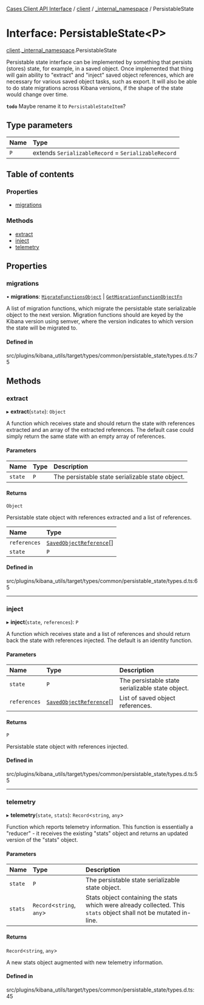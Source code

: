 [Cases Client API Interface](../README.md) / [client](../modules/client.md) / [\_internal\_namespace](../modules/client._internal_namespace.md) / PersistableState

# Interface: PersistableState<P\>

[client](../modules/client.md).[_internal_namespace](../modules/client._internal_namespace.md).PersistableState

Persistable state interface can be implemented by something that persists
(stores) state, for example, in a saved object. Once implemented that thing
will gain ability to "extract" and "inject" saved object references, which
are necessary for various saved object tasks, such as export. It will also be
able to do state migrations across Kibana versions, if the shape of the state
would change over time.

**`todo`** Maybe rename it to `PersistableStateItem`?

## Type parameters

| Name | Type |
| :------ | :------ |
| `P` | extends `SerializableRecord` = `SerializableRecord` |

## Table of contents

### Properties

- [migrations](client._internal_namespace.PersistableState.md#migrations)

### Methods

- [extract](client._internal_namespace.PersistableState.md#extract)
- [inject](client._internal_namespace.PersistableState.md#inject)
- [telemetry](client._internal_namespace.PersistableState.md#telemetry)

## Properties

### migrations

• **migrations**: [`MigrateFunctionsObject`](../modules/client._internal_namespace.md#migratefunctionsobject) \| [`GetMigrationFunctionObjectFn`](../modules/client._internal_namespace.md#getmigrationfunctionobjectfn)

A list of migration functions, which migrate the persistable state
serializable object to the next version. Migration functions should are
keyed by the Kibana version using semver, where the version indicates to
which version the state will be migrated to.

#### Defined in

src/plugins/kibana_utils/target/types/common/persistable_state/types.d.ts:75

## Methods

### extract

▸ **extract**(`state`): `Object`

A function which receives state and should return the state with references
extracted and an array of the extracted references. The default case could
simply return the same state with an empty array of references.

#### Parameters

| Name | Type | Description |
| :------ | :------ | :------ |
| `state` | `P` | The persistable state serializable state object. |

#### Returns

`Object`

Persistable state object with references extracted and a list of
         references.

| Name | Type |
| :------ | :------ |
| `references` | [`SavedObjectReference`](client._internal_namespace.SavedObjectReference.md)[] |
| `state` | `P` |

#### Defined in

src/plugins/kibana_utils/target/types/common/persistable_state/types.d.ts:65

___

### inject

▸ **inject**(`state`, `references`): `P`

A function which receives state and a list of references and should return
back the state with references injected. The default is an identity
function.

#### Parameters

| Name | Type | Description |
| :------ | :------ | :------ |
| `state` | `P` | The persistable state serializable state object. |
| `references` | [`SavedObjectReference`](client._internal_namespace.SavedObjectReference.md)[] | List of saved object references. |

#### Returns

`P`

Persistable state object with references injected.

#### Defined in

src/plugins/kibana_utils/target/types/common/persistable_state/types.d.ts:55

___

### telemetry

▸ **telemetry**(`state`, `stats`): `Record`<`string`, `any`\>

Function which reports telemetry information. This function is essentially
a "reducer" - it receives the existing "stats" object and returns an
updated version of the "stats" object.

#### Parameters

| Name | Type | Description |
| :------ | :------ | :------ |
| `state` | `P` | The persistable state serializable state object. |
| `stats` | `Record`<`string`, `any`\> | Stats object containing the stats which were already              collected. This `stats` object shall not be mutated in-line. |

#### Returns

`Record`<`string`, `any`\>

A new stats object augmented with new telemetry information.

#### Defined in

src/plugins/kibana_utils/target/types/common/persistable_state/types.d.ts:45
